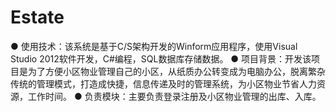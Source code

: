# Estate
● 使用技术：该系统是基于C/S架构开发的Winform应用程序，使用Visual Studio 2012软件开发，C#编程，SQL数据库存储数据。 ● 项目背景：开发该项目是为了方便小区物业管理自己的小区，从纸质办公转变成为电脑办公，脱离繁杂传统的管理模式，打造成快捷，信息传递及时的管理系统，为小区物业节省人力资源，工作时间。 ● 负责模块：主要负责登录注册及小区物业管理的出库、入库。

